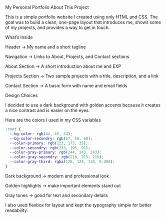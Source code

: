 My Personal Portfolio
About This Project

This is a simple portfolio website I created using only HTML and CSS.
The goal was to build a clean, one-page layout that introduces me, shows some of my projects, and provides a way to get in touch.

What’s Inside

Header → My name and a short tagline

Navigation → Links to About, Projects, and Contact sections

About Section → A short introduction about me and EXP

Projects Section → Two sample projects with a title, description, and a link

Contact Section → A basic form with name and email fields

Design Choices

I decided to use a dark background with golden accents because it creates a nice contrast and is easier on the eyes.

Here are the colors I used in my CSS variables

```css
:root {
  --bg-color: rgb(44, 45, 54);
  --bg-color-secondry: rgb(57, 58, 68);
  --color-primary: rgb(223, 173, 35);
  --color-secondry: rgb(233, 195, 91);
  --color-gray-primary: rgb(244, 243, 243);
  --color-gray-secondry: rgb(218, 215, 215);
  --color-gray-third: rgba(128, 128, 128, 0.288);
}
```



Dark background → modern and professional look

Golden highlights → make important elements stand out

Gray tones → good for text and secondary details

I also used flexbox for layout and kept the typography simple for better readability.
